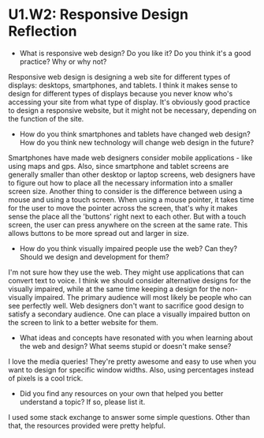 # U1.W2: Responsive Design Reflection

* What is responsive web design? Do you like it?  Do you think it's a good practice? Why or why not?

Responsive web design is designing a web site for different types of displays: desktops, smartphones, and tablets.  I think it makes sense to design for different types of displays because you never know who's accessing your site from what type of display.  It's obviously good practice to design a responsive website, but it might not be necessary, depending on the function of the site.

* How do you think smartphones and tablets have changed web design? How do you think new technology will change web design in the future?

Smartphones have made web designers consider mobile applications - like using maps and gps.  Also, since smartphone and tablet screens are generally smaller than other desktop or laptop screens, web designers have to figure out how to place all the necessary information into a smaller screen size.  Another thing to consider is the difference between using a mouse and using a touch screen.  When using a mouse pointer, it takes time for the user to move the pointer across the screen, that's why it makes sense the place all the 'buttons' right next to each other.  But with a touch screen, the user can press anywhere on the screen at the same rate.  This allows buttons to be more spread out and larger in size.

* How do you think visually impaired people use the web? Can they? Should we design and development for them?

I'm not sure how they use the web.  They might use applications that can convert text to voice. I think we should consider alternative designs for the visually impaired, while at the same time keeping a design for the non-visually impaired.  The primary audience will most likely be people who can see perfectly well.  Web designers don't want to sacrifice good design to satisfy a secondary audience.  One can place a visually impaired button on the screen to link to a better website for them.

* What ideas and concepts have resonated with you when learning about the web and design? What seems stupid or doesn't make sense?

I love the media queries!  They're pretty awesome and easy to use when you want to design for specific window widths.  Also, using percentages instead of pixels is a cool trick.


* Did you find any resources on your own that helped you better understand a topic? If so, please list it.

I used some stack exchange to answer some simple questions.  Other than that, the resources provided were pretty helpful.
